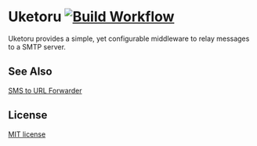 # Uketoru [![Build Workflow](https://git.sapphirus.org/Sapphirus/Uketoru/badges/workflows/build.yml/badge.svg?label=build&logo=github+actions&logoColor=d1d7e0&style=flat-square)](https://git.sapphirus.org/Sapphirus/Uketoru/actions?workflow=build.yml)

Uketoru provides a simple, yet configurable middleware to relay messages to a SMTP server. 

## See Also

[SMS to URL Forwarder](https://github.com/bogkonstantin/android_income_sms_gateway_webhook)

## License

[MIT license](./LICENSE)
